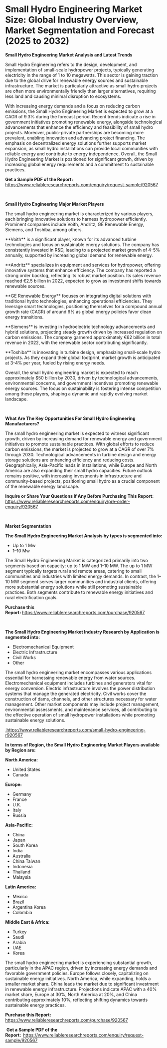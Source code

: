 <p><h1>Small Hydro Engineering Market Size: Global Industry Overview, Market Segmentation and Forecast (2025 to 2032)</h1></p><p><strong>Small Hydro Engineering Market Analysis and Latest Trends</strong></p>
<p><p>Small Hydro Engineering refers to the design, development, and implementation of small-scale hydropower projects, typically generating electricity in the range of 1 to 10 megawatts. This sector is gaining traction due to the global drive for renewable energy sources and sustainable infrastructure. The market is particularly attractive as small hydro projects are often more environmentally friendly than larger alternatives, requiring less land and causing minimal disruption to ecosystems.</p><p>With increasing energy demands and a focus on reducing carbon emissions, the Small Hydro Engineering Market is expected to grow at a CAGR of 9.3% during the forecast period. Recent trends indicate a rise in government initiatives promoting renewable energy, alongside technological advancements that enhance the efficiency and feasibility of small hydro projects. Moreover, public-private partnerships are becoming more prevalent, enabling innovation and advancing project financing. The emphasis on decentralized energy solutions further supports market expansion, as small hydro installations can provide local communities with reliable energy and contribute to energy independence. Overall, the Small Hydro Engineering Market is positioned for significant growth, driven by increasing global energy requirements and a commitment to sustainable practices.</p></p>
<p><strong>Get a Sample PDF of the Report:&nbsp;</strong> <a href="https://www.reliableresearchreports.com/enquiry/request-sample/920567?utm_campaign=3499&utm_medium=2&utm_source=Github&utm_content=ia&utm_term=18042025&utm_id=small-hydro-engineering">https://www.reliableresearchreports.com/enquiry/request-sample/920567</a></p>
<p>&nbsp;</p>
<p><strong>Small Hydro Engineering Major Market Players</strong></p>
<p><p>The small hydro engineering market is characterized by various players, each bringing innovative solutions to harness hydropower efficiently. Prominent companies include Voith, Andritz, GE Renewable Energy, Siemens, and Toshiba, among others.</p><p>**Voith** is a significant player, known for its advanced turbine technologies and focus on sustainable energy solutions. The company has consistently invested in R&D, leading to a projected market growth of 4-5% annually, supported by increasing global demand for renewable energy.</p><p>**Andritz** specializes in equipment and services for hydropower, offering innovative systems that enhance efficiency. The company has reported a strong order backlog, reflecting its robust market position. Its sales revenue reached €2.5 billion in 2022, expected to grow as investment shifts towards renewable sources.</p><p>**GE Renewable Energy** focuses on integrating digital solutions with traditional hydro technologies, enhancing operational efficiencies. They leverage smart technologies, positioning themselves for a compound annual growth rate (CAGR) of around 6% as global energy policies favor clean energy transitions.</p><p>**Siemens** is investing in hydroelectric technology advancements and hybrid solutions, projecting steady growth driven by increased regulation on carbon emissions. The company garnered approximately €62 billion in total revenue in 2022, with the renewable sector contributing significantly.</p><p>**Toshiba** is innovating in turbine design, emphasizing small-scale hydro projects. As they expand their global footprint, market growth is anticipated at 3-4% per year, fueled by rising energy needs.</p><p>Overall, the small hydro engineering market is expected to reach approximately $50 billion by 2030, driven by technological advancements, environmental concerns, and government incentives promoting renewable energy sources. The focus on sustainability is fostering intense competition among these players, shaping a dynamic and rapidly evolving market landscape.</p></p>
<p>&nbsp;</p>
<p><strong>What Are The Key Opportunities For Small Hydro Engineering Manufacturers?</strong></p>
<p><p>The small hydro engineering market is expected to witness significant growth, driven by increasing demand for renewable energy and government initiatives to promote sustainable practices. With global efforts to reduce carbon emissions, the market is projected to grow at a CAGR of over 7% through 2030. Technological advancements in turbine design and energy storage solutions are enhancing efficiency and reducing costs. Geographically, Asia-Pacific leads in installations, while Europe and North America are also expanding their small hydro capacities. Future outlook remains positive, with increasing investments in infrastructure and community-based projects, positioning small hydro as a crucial component of the renewable energy landscape.</p></p>
<p><strong>Inquire or Share Your Questions If Any Before Purchasing This Report:</strong> <a href="https://www.reliableresearchreports.com/enquiry/pre-order-enquiry/920567?utm_campaign=3499&utm_medium=2&utm_source=Github&utm_content=ia&utm_term=18042025&utm_id=small-hydro-engineering">https://www.reliableresearchreports.com/enquiry/pre-order-enquiry/920567</a></p>
<p>&nbsp;</p>
<p><strong>Market Segmentation</strong></p>
<p><strong>The Small Hydro Engineering Market Analysis by types is segmented into:</strong></p>
<p><ul><li>Up to 1 Mw</li><li>1–10 Mw</li></ul></p>
<p><p>The Small Hydro Engineering Market is categorized primarily into two segments based on capacity: up to 1 MW and 1–10 MW. The up to 1 MW segment typically targets rural and remote areas, catering to small communities and industries with limited energy demands. In contrast, the 1–10 MW segment serves larger communities and industrial clients, offering more substantial energy solutions while still promoting sustainable practices. Both segments contribute to renewable energy initiatives and rural electrification goals.</p></p>
<p><strong>Purchase this Report:&nbsp;</strong><a href="https://www.reliableresearchreports.com/purchase/920567?utm_campaign=3499&utm_medium=2&utm_source=Github&utm_content=ia&utm_term=18042025&utm_id=small-hydro-engineering">https://www.reliableresearchreports.com/purchase/920567</a></p>
<p>&nbsp;</p>
<p><strong>The Small Hydro Engineering Market Industry Research by Application is segmented into:</strong></p>
<p><ul><li>Electromechanical Equipment</li><li>Electric Infrastructure</li><li>Civil Works</li><li>Other</li></ul></p>
<p><p>The small hydro engineering market encompasses various applications essential for harnessing renewable energy from water sources. Electromechanical equipment includes turbines and generators vital for energy conversion. Electric infrastructure involves the power distribution systems that manage the generated electricity. Civil works cover the construction of dams, channels, and other structures necessary for water management. Other market components may include project management, environmental assessments, and maintenance services, all contributing to the effective operation of small hydropower installations while promoting sustainable energy solutions.</p></p>
<p><a href="https://www.reliableresearchreports.com/small-hydro-engineering-r920567?utm_campaign=3499&utm_medium=2&utm_source=Github&utm_content=ia&utm_term=18042025&utm_id=small-hydro-engineering">&nbsp;https://www.reliableresearchreports.com/small-hydro-engineering-r920567</a></p>
<p><strong>In terms of Region, the Small Hydro Engineering Market Players available by Region are:</strong></p>
<p>
    <p> <strong> North America: </strong>
        <ul>
            <li>United States</li>
            <li>Canada</li>
        </ul>
        </p> 
    <p> <strong> Europe: </strong>
        <ul>
            <li>Germany</li>
            <li>France</li>
            <li>U.K.</li>
            <li>Italy</li>
            <li>Russia</li>
        </ul>
        </p> 
    <p> <strong> Asia-Pacific: </strong>
        <ul>
            <li>China</li>
            <li>Japan</li>
            <li>South Korea</li>
            <li>India</li>
            <li>Australia</li>
            <li>China Taiwan</li>
            <li>Indonesia</li>
            <li>Thailand</li>
            <li>Malaysia</li>
        </ul>
        </p> 
    <p> <strong> Latin America: </strong>
        <ul>
            <li>Mexico</li>
            <li>Brazil</li>
            <li>Argentina Korea</li>
            <li>Colombia</li>
        </ul>
        </p> 
    <p> <strong> Middle East & Africa: </strong>
        <ul>
            <li>Turkey</li>
            <li>Saudi</li>
            <li>Arabia</li>
            <li>UAE</li>
            <li>Korea</li>
        </ul>
    </p>
    </p>
<p><p>The small hydro engineering market is experiencing substantial growth, particularly in the APAC region, driven by increasing energy demands and favorable government policies. Europe follows closely, capitalizing on sustainable energy initiatives. North America, while expanding, holds a smaller market share. China leads the market due to significant investment in renewable energy infrastructure. Projections indicate APAC with a 40% market share, Europe at 30%, North America at 20%, and China contributing approximately 10%, reflecting shifting dynamics towards sustainable energy practices.</p></p>
<p><strong>Purchase this Report: </strong><a href="https://www.reliableresearchreports.com/purchase/920567?utm_campaign=3499&utm_medium=2&utm_source=Github&utm_content=ia&utm_term=18042025&utm_id=small-hydro-engineering">https://www.reliableresearchreports.com/purchase/920567</a></p>
<p>&nbsp;<strong>Get a Sample PDF of the Report:&nbsp;&nbsp;</strong><a href="https://www.reliableresearchreports.com/enquiry/request-sample/920567?utm_campaign=3499&utm_medium=2&utm_source=Github&utm_content=ia&utm_term=18042025&utm_id=small-hydro-engineering">https://www.reliableresearchreports.com/enquiry/request-sample/920567</a></p>
<p><strong></strong></p>
<p><p></p><p></p><p></p></p>